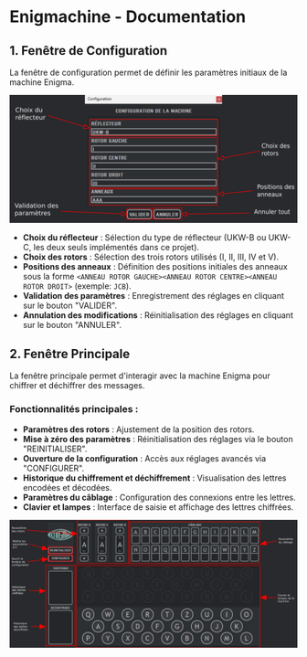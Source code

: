 # Enigmachine - Documentation

## 1. Fenêtre de Configuration
La fenêtre de configuration permet de définir les paramètres initiaux de la machine Enigma.

![Fenêtre de Configuration](config_window.png)

- **Choix du réflecteur** : Sélection du type de réflecteur (UKW-B ou UKW-C, les deux seuls implémentés dans ce projet).
- **Choix des rotors** : Sélection des trois rotors utilisés (I, II, III, IV et V).
- **Positions des anneaux** : Définition des positions initiales des anneaux sous la forme `<ANNEAU ROTOR GAUCHE><ANNEAU ROTOR CENTRE><ANNEAU ROTOR DROIT>` (exemple: `JCB`).
- **Validation des paramètres** : Enregistrement des réglages en cliquant sur le bouton "VALIDER".
- **Annulation des modifications** : Réinitialisation des réglages en cliquant sur le bouton "ANNULER".

## 2. Fenêtre Principale
La fenêtre principale permet d'interagir avec la machine Enigma pour chiffrer et déchiffrer des messages.

### Fonctionnalités principales :
- **Paramètres des rotors** : Ajustement de la position des rotors.
- **Mise à zéro des paramètres** : Réinitialisation des réglages via le bouton "REINITIALISER".
- **Ouverture de la configuration** : Accès aux réglages avancés via "CONFIGURER".
- **Historique du chiffrement et déchiffrement** : Visualisation des lettres encodées et décodées.
- **Paramètres du câblage** : Configuration des connexions entre les lettres.
- **Clavier et lampes** : Interface de saisie et affichage des lettres chiffrées.

![Fenêtre Principale](main_window.png)


